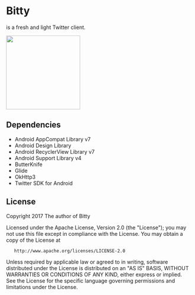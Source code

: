 # Bitty
is a fresh and light Twitter client.

[<img src="https://user-images.githubusercontent.com/23082500/28900196-800fad0e-77bd-11e7-8f1b-a197609ed22c.png" width="200">](https://play.google.com/store/apps/details?id=com.robyn.bitty)



## Dependencies

*	Android AppCompat Library v7
*	Android Design Library
*	Android RecyclerView Library v7
*	Android Support Library v4
*	ButterKnife
*	Glide
*	OkHttp3
*	Twitter SDK for Android

## License
 Copyright 2017 The author of Bitty

   Licensed under the Apache License, Version 2.0 (the "License");
   you may not use this file except in compliance with the License.
   You may obtain a copy of the License at

       http://www.apache.org/licenses/LICENSE-2.0

   Unless required by applicable law or agreed to in writing, software
   distributed under the License is distributed on an "AS IS" BASIS,
   WITHOUT WARRANTIES OR CONDITIONS OF ANY KIND, either express or implied.
   See the License for the specific language governing permissions and
   limitations under the License.
